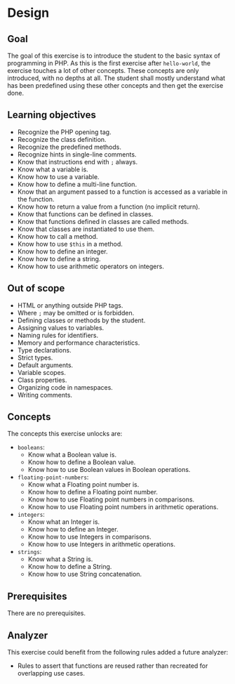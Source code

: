 # Design

## Goal

The goal of this exercise is to introduce the student to the basic syntax of programming in PHP.
As this is the first exercise after `hello-world`, the exercise touches a lot of other concepts.
These concepts are only introduced, with no depths at all.
The student shall mostly understand what has been predefined using these other concepts and then get the exercise done.

## Learning objectives

- Recognize the PHP opening tag.
- Recognize the class definition.
- Recognize the predefined methods.
- Recognize hints in single-line comments.
- Know that instructions end with `;` always.
- Know what a variable is.
- Know how to use a variable.
- Know how to define a multi-line function.
- Know that an argument passed to a function is accessed as a variable in the function.
- Know how to return a value from a function (no implicit return).
- Know that functions can be defined in classes.
- Know that functions defined in classes are called methods.
- Know that classes are instantiated to use them.
- Know how to call a method.
- Know how to use `$this` in a method.
- Know how to define an integer.
- Know how to define a string.
- Know how to use arithmetic operators on integers.

## Out of scope

- HTML or anything outside PHP tags.
- Where `;` may be omitted or is forbidden.
- Defining classes or methods by the student.
- Assigning values to variables.
- Naming rules for identifiers.
- Memory and performance characteristics.
- Type declarations.
- Strict types.
- Default arguments.
- Variable scopes.
- Class properties.
- Organizing code in namespaces.
- Writing comments.

## Concepts

The concepts this exercise unlocks are:

- `booleans`:
  - Know what a Boolean value is.
  - Know how to define a Boolean value.
  - Know how to use Boolean values in Boolean operations.
- `floating-point-numbers`:
  - Know what a Floating point number is.
  - Know how to define a Floating point number.
  - Know how to use Floating point numbers in comparisons.
  - Know how to use Floating point numbers in arithmetic operations.
- `integers`:
  - Know what an Integer is.
  - Know how to define an Integer.
  - Know how to use Integers in comparisons.
  - Know how to use Integers in arithmetic operations.
- `strings`:
  - Know what a String is.
  - Know how to define a String.
  - Know how to use String concatenation.

## Prerequisites

There are no prerequisites.

## Analyzer

This exercise could benefit from the following rules added a future analyzer:

- Rules to assert that functions are reused rather than recreated for overlapping use cases.

